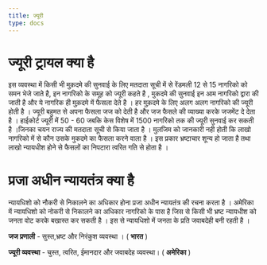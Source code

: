 ```yaml
---
title: ज्यूरी
type: docs
---
```


# ज्यूरी ट्रायल क्या है

इस व्यवस्था में किसी भी मुक़दमे की सुनवाई के लिए मतदाता सूची में से रेंडमली 12 से 15 नागरिको को समन भेजे जाते है, इन नागरिको के समूह को ज्यूरी कहते है , मुकदमे की सुनवाई इन आम नागरिको द्वारा की जाती है और ये नागरिक ही मुक़दमे में फैसला देते है । हर मुक़दमे के लिए अलग अलग नागरिको की ज्यूरी होती है । ज्यूरी बहुमत से अपना फैसला जज को देती है और जज फैसले की व्याख्या करके जजमेंट दे देता है । हाईकोर्ट ज्यूरी में 50 - 60 जबकि केस विशेष में 1500 नागरिको तक की ज्यूरी सुनवाई कर सकती है ।जिनका चयन राज्य की मतदाता सूची से किया जाता है । मुलजिम को जानकारी नही होती कि लाखो नागरिको में से कौन उसके मुकदमे का फैसला करने वाला है । इस प्रकार भ्रष्टाचार शून्य हो जाता है तथा लाखो न्यायधीश होने से फैसलों का निपटारा त्वरित गति से होता है ।

# प्रजा अधीन न्यायतंत्र क्या है

न्यायधिशो को नौकरी से निकालने का अधिकार होना प्रजा अधीन न्यायतंत्र की रचना करता है । अमेरिका में न्यायधिशो को नोकरी से निकालने का अधिकार नागरिको के पास है जिस से किसी भी भ्रष्ट न्यायधीश को जनता वोट करके बखास्त कर सकती है । इस से न्यायधिशो में जनता के प्रति जवाबदेही बनी रहती है ।

**जज प्रणाली** - सुस्त,भ्रष्ट और निरंकुश व्यवस्था । ( **भारत** )

**ज्यूरी व्यवस्था** - चुस्त, त्वरित, ईमानदार और जवाबदेह व्यवस्था। ( **अमेरिका** )
